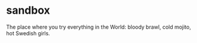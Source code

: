 sandbox
=======

The place where you try everything in the World: bloody brawl, cold mojito, hot Swedish girls.
